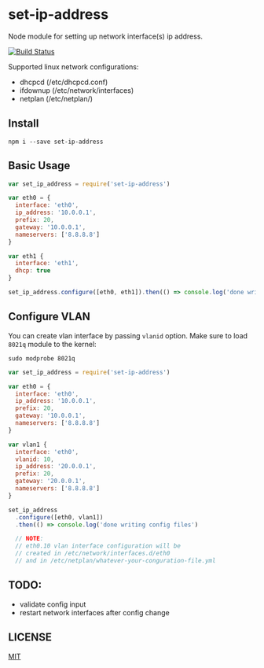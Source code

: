 # set-ip-address
Node module for setting up network interface(s) ip address.

[![Build Status](https://travis-ci.com/adonespitogo/node-set-ip-address.svg?branch=master)](https://travis-ci.com/adonespitogo/node-set-ip-address)

Supported linux network configurations:
 - dhcpcd (/etc/dhcpcd.conf)
 - ifdownup (/etc/network/interfaces)
 - netplan (/etc/netplan/)
 
Install
---

```
npm i --save set-ip-address
```

Basic Usage
---

```js
var set_ip_address = require('set-ip-address')

var eth0 = {
  interface: 'eth0',
  ip_address: '10.0.0.1',
  prefix: 20,
  gateway: '10.0.0.1',
  nameservers: ['8.8.8.8']
}

var eth1 {
  interface: 'eth1',
  dhcp: true
}

set_ip_address.configure([eth0, eth1]).then(() => console.log('done writing config files')

```

Configure VLAN
---

You can create vlan interface by passing `vlanid` option. Make sure to load `8021q` module to the kernel:

```
sudo modprobe 8021q
```

```js
var set_ip_address = require('set-ip-address')

var eth0 = {
  interface: 'eth0',
  ip_address: '10.0.0.1',
  prefix: 20,
  gateway: '10.0.0.1',
  nameservers: ['8.8.8.8']
}

var vlan1 {
  interface: 'eth0',
  vlanid: 10,
  ip_address: '20.0.0.1',
  prefix: 20,
  gateway: '20.0.0.1',
  nameservers: ['8.8.8.8']
}

set_ip_address
  .configure([eth0, vlan1])
  .then(() => console.log('done writing config files')

  // NOTE:
  // eth0.10 vlan interface configuration will be
  // created in /etc/network/interfaces.d/eth0
  // and in /etc/netplan/whatever-your-conguration-file.yml
```

TODO:
---
 - validate config input
 - restart network interfaces after config change

LICENSE
---

[MIT](LICENSE)
